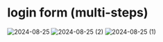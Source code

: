 # login form (multi-steps)

![2024-08-25](https://github.com/user-attachments/assets/792f5c28-aa5b-4be8-938e-aa1b8e6760c9)
![2024-08-25 (2)](https://github.com/user-attachments/assets/8e54ecdf-6a22-4c28-9a45-68ca3d31578d)
![2024-08-25 (1)](https://github.com/user-attachments/assets/0454d519-999a-4569-8d99-8d97cc488f14)
